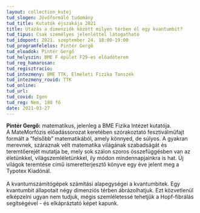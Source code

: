 ```yaml
---
layout: collection_kutej
tud_slogen: Jövőformáló tudomány
tud_title: Kutatók éjszakája 2021
title: Utazás a dimenziók között milyen térben él egy kvantumbit?
tud_tipus: Csak személyes jelenléttel látogatható
tud_idopont: 2021. szeptember 24. 18:00-19:00
tud_programfelelos: Pintér Gergő
tud_eloadok: Pintér Gergő
tud_helyszin: BME F épület F29-es előadóterem
tud_reg_hamarosan:
tud_regisztracio:
tud_intezmeny: BME TTK, Elméleti Fizika Tanszék
tud_intezmeny_rovid: TTK
tud_online:
tud_url:
tud_covid: Igen
tud_reg: Nem, 180 fő
date: 2021-03-27
---
```


<b>Pintér Gergő:</b> matematikus, jelenleg a BME Fizika Intézet kutatója. A MateMorfózis előadássorozat keretében szórakoztató fesztiválműfajt formált a “felsőbb” matematikából, amely könnyed, de súlyos. A gyakran merevnek, száraznak vélt matematika világának szabadságát és teremtőerejét mutatja be, mely sok szálon szoros összefüggésben van az életünkkel, világszemléletünkkel, ily módon mindennapjainkra is hat. Új világok teremtése című ismeretterjesztő könyve egy éve jelent meg a Typotex Kiadónál.
<br><br>
A kvantumszámítógépek számítási alapegységei a kvantumbitek. Egy kvantumbit állapotait négy dimenziós térben ábrázolhatjuk. Ezt közvetlenül elképzelni ugyan nem tudjuk, mégis szemléletessé tehetjük a Hopf-fibrálás segítségével - és elkápráztató képet kapunk.

